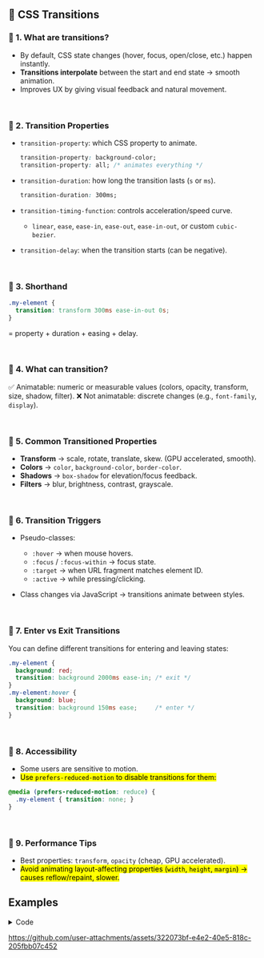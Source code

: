 
## 📌 CSS Transitions 

### 🔹 1. What are transitions?

* By default, CSS state changes (hover, focus, open/close, etc.) happen instantly.
* **Transitions interpolate** between the start and end state → smooth animation.
* Improves UX by giving visual feedback and natural movement.

<br>




### 🔹 2. Transition Properties

* `transition-property`: which CSS property to animate.

  ```css
  transition-property: background-color;  
  transition-property: all; /* animates everything */
  ```
* `transition-duration`: how long the transition lasts (`s` or `ms`).

  ```css
  transition-duration: 300ms;
  ```
* `transition-timing-function`: controls acceleration/speed curve.

  * `linear`, `ease`, `ease-in`, `ease-out`, `ease-in-out`, or custom `cubic-bezier`.
* `transition-delay`: when the transition starts (can be negative).

<br>

### 🔹 3. Shorthand

```css
.my-element {
  transition: transform 300ms ease-in-out 0s;
}
```

\= property + duration + easing + delay.

<br>

### 🔹 4. What can transition?

✅ Animatable: numeric or measurable values (colors, opacity, transform, size, shadow, filter).
❌ Not animatable: discrete changes (e.g., `font-family`, `display`).

<br>

### 🔹 5. Common Transitioned Properties

* **Transform** → scale, rotate, translate, skew. (GPU accelerated, smooth).
* **Colors** → `color`, `background-color`, `border-color`.
* **Shadows** → `box-shadow` for elevation/focus feedback.
* **Filters** → blur, brightness, contrast, grayscale.

<br>

### 🔹 6. Transition Triggers

* Pseudo-classes:

  * `:hover` → when mouse hovers.
  * `:focus` / `:focus-within` → focus state.
  * `:target` → when URL fragment matches element ID.
  * `:active` → while pressing/clicking.
* Class changes via JavaScript → transitions animate between styles.

<br>

### 🔹 7. Enter vs Exit Transitions

You can define different transitions for entering and leaving states:

```css
.my-element {
  background: red;
  transition: background 2000ms ease-in; /* exit */
}
.my-element:hover {
  background: blue;
  transition: background 150ms ease;     /* enter */
}
```

<br>

### 🔹 8. Accessibility

* Some users are sensitive to motion.
* <mark>Use `prefers-reduced-motion` to disable transitions for them:</mark>

```css
@media (prefers-reduced-motion: reduce) {
  .my-element { transition: none; }
}
```

<br>

### 🔹 9. Performance Tips

* Best properties: `transform`, `opacity` (cheap, GPU accelerated).
* <mark>Avoid animating layout-affecting properties (`width`, `height`, `margin`) → causes reflow/repaint, slower.</mark>

## Examples
<details>
  <summary>Code</summary>

  ```html
  <!DOCTYPE html>
<html lang="en">
  <head>
    <meta charset="UTF-8" />
    <title>CSS Transitions Demo</title>
    <style>
      body {
        font-family: sans-serif;
        background: #f4f4f9;
        padding: 20px;
        display: grid;
        grid-template-columns: repeat(4, 1fr);
        gap: 20px;
      }
      .card {
        background: white;
        border-radius: 12px;
        padding: 20px;
        box-shadow: 0 4px 10px rgba(0, 0, 0, 0.1);
        text-align: center;
        transition: box-shadow 0.3s ease;
      }
      .card:hover {
        box-shadow: 0 10px 20px rgba(0, 0, 0, 0.25);
      }
      h2 {
        font-size: 1.2rem;
        margin-bottom: 10px;
      }
      .demo {
        width: 100px;
        height: 100px;
        margin: 10px auto;
        border-radius: 8px;
        background: #007bff;
        display: flex;
        justify-content: center;
        align-items: center;
        color: white;
        cursor: pointer;
      }

      /* 1. transition-property */
      .property-demo {
        transition-property: background-color;
        transition-duration: 1s;
      }
      .property-demo:hover {
        background-color: #ff5722;
      }

      /* 2. transition-duration */
      .duration-demo {
        transition: transform 2s;
      }
      .duration-demo:hover {
        transform: rotate(45deg);
      }

      /* 3. transition-timing-function */
      .timing-demo {
        transition: transform 1.5s ease-in-out;
      }
      .timing-demo:hover {
        transform: scale(1.5);
      }

      /* 4. transition-delay */
      .delay-demo {
        transition: background 1s ease 1s; /* 1s delay */
      }
      .delay-demo:hover {
        background: #4caf50;
      }

      /* 5. color transition */
      .color-demo {
        transition: background 0.5s ease;
      }
      .color-demo:hover {
        background: #e91e63;
      }

      /* 6. shadow transition */
      .shadow-demo {
        box-shadow: 0 2px 5px rgba(0, 0, 0, 0.2);
        transition: box-shadow 0.5s ease;
      }
      .shadow-demo:hover {
        box-shadow: 0 12px 30px rgba(0, 0, 0, 0.4);
      }

      /* 7. filter transition */
      .filter-demo {
        filter: grayscale(100%);
        transition: filter 0.8s ease;
      }
      .filter-demo:hover {
        filter: grayscale(0%);
      }

      /* 8. enter vs exit */
      .enter-exit-demo {
        background: #009688;
        transition: background 2s ease-in;
      }
      .enter-exit-demo:hover {
        background: #ffc107;
        transition: background 0.3s ease-out;
      }

      /* 9. accessibility: reduced motion */
      @media (prefers-reduced-motion: reduce) {
        .demo {
          transition: none !important;
        }
      }

      /* 10. performance tip: use transform */
      .performance-demo {
        transition: transform 0.5s ease;
      }
      .performance-demo:hover {
        transform: translateY(-20px) scale(1.1);
      }
    </style>
  </head>
  <body>
    <div class="card">
      <h2>1. transition-property</h2>
      <div class="demo property-demo">Hover</div>
    </div>

    <div class="card">
      <h2>2. transition-duration</h2>
      <div class="demo duration-demo">Hover</div>
    </div>

    <div class="card">
      <h2>3. transition-timing-function</h2>
      <div class="demo timing-demo">Hover</div>
    </div>

    <div class="card">
      <h2>4. transition-delay</h2>
      <div class="demo delay-demo">Hover</div>
    </div>

    <div class="card">
      <h2>5. Color Transition</h2>
      <div class="demo color-demo">Hover</div>
    </div>

    <div class="card">
      <h2>6. Shadow Transition</h2>
      <div class="demo shadow-demo">Hover</div>
    </div>

    <div class="card">
      <h2>7. Filter Transition</h2>
      <div class="demo filter-demo">Hover</div>
    </div>

    <div class="card">
      <h2>8. Enter vs Exit</h2>
      <div class="demo enter-exit-demo">Hover</div>
    </div>

    <div class="card">
      <h2>9. Accessibility (Reduced Motion)</h2>
      <div class="demo color-demo">Hover</div>
    </div>

    <div class="card">
      <h2>10. Performance (Transform)</h2>
      <div class="demo performance-demo">Hover</div>
    </div>
  </body>
</html>

```
</details>

https://github.com/user-attachments/assets/322073bf-e4e2-40e5-818c-205fbb07c452
